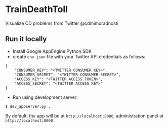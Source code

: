 # TrainDeathToll

Visualize CD problems from Twitter @cdmimoradnosti


## Run it locally

- Install Google AppEngine Python SDK
- create `env.json` file with your Twitter API credentials as follows:

```{.json}
{
	"CONSUMER_KEY": "<TWITTER CONSUMER KEY>",
	"CONSUMER_SECRET": "<TWITTER CONSUMER SECRET>",
	"ACCESS_KEY": "<TWITTER ACCESS TOKEN>",
	"ACCESS_SECRET": "<TWITTER ACCESS KEY>"
}
```

- Run using development server:

```{.sh}
$ dev_appserver.py .
```

By default, the app will be at `http://localhost:8080`, administration panel at `http://localhost:8000`
